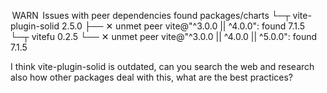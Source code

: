  WARN  Issues with peer dependencies found
packages/charts
└─┬ vite-plugin-solid 2.5.0
├── ✕ unmet peer vite@"^3.0.0 || ^4.0.0": found 7.1.5
└─┬ vitefu 0.2.5
└── ✕ unmet peer vite@"^3.0.0 || ^4.0.0 || ^5.0.0": found 7.1.5

I think vite-plugin-solid is outdated, can you search the web and research also how other packages deal with this, what are the best practices?
